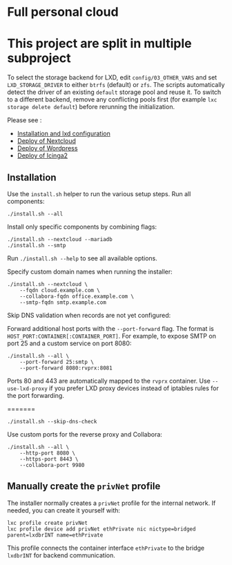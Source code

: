 Full personal cloud
===================

# This project are split in multiple subproject

To select the storage backend for LXD, edit `config/03_OTHER_VARS` and set `LXD_STORAGE_DRIVER` to either `btrfs` (default) or `zfs`.
The scripts automatically detect the driver of an existing `default` storage pool
and reuse it. To switch to a different backend, remove any conflicting pools
first (for example `lxc storage delete default`) before rerunning the
initialization.

Please see :
+ [Installation and lxd configuration](https://github.com/AlbanVidal/install_conf_lxd)
+ [Deploy of Nextcloud](https://github.com/AlbanVidal/deploy_nextcloud)
+ [Deploy of Wordpress](https://github.com/AlbanVidal/deploy_wordpress)
+ [Deploy of Icinga2](https://github.com/AlbanVidal/deploy_icinga)

## Installation

Use the `install.sh` helper to run the various setup steps. Run all components:

```
./install.sh --all
```

Install only specific components by combining flags:

```
./install.sh --nextcloud --mariadb
./install.sh --smtp
```

Run `./install.sh --help` to see all available options.

Specify custom domain names when running the installer:

```
./install.sh --nextcloud \
    --fqdn cloud.example.com \
    --collabora-fqdn office.example.com \
    --smtp-fqdn smtp.example.com
```

Skip DNS validation when records are not yet configured:


Forward additional host ports with the `--port-forward` flag. The format is
`HOST_PORT:CONTAINER[:CONTAINER_PORT]`. For example, to expose SMTP on port 25
and a custom service on port 8080:

```
./install.sh --all \
    --port-forward 25:smtp \
    --port-forward 8080:rvprx:8081
```

Ports 80 and 443 are automatically mapped to the `rvprx` container. Use
`--use-lxd-proxy` if you prefer LXD proxy devices instead of iptables rules for
the port forwarding.

 =======
```
./install.sh --skip-dns-check
```

Use custom ports for the reverse proxy and Collabora:

```
./install.sh --all \
    --http-port 8080 \
    --https-port 8443 \
    --collabora-port 9980
```

## Manually create the `privNet` profile

The installer normally creates a `privNet` profile for the internal network. If
needed, you can create it yourself with:

```
lxc profile create privNet
lxc profile device add privNet ethPrivate nic nictype=bridged parent=lxdbrINT name=ethPrivate
```

This profile connects the container interface `ethPrivate` to the bridge
`lxdbrINT` for backend communication.

